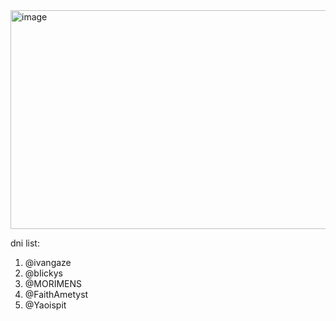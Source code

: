 <img width="550" height="350" alt="image" src="https://github.com/user-attachments/assets/1035bc15-64f4-4fd8-aff9-b851968fa41e" />


dni list: 
1. @ivangaze
2. @bIickys
3. @MORIMENS
4. @FaithAmetyst
5. @Yaoispit
